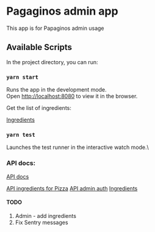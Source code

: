 # Pagaginos admin app

This app is for Papaginos admin usage

## Available Scripts

In the project directory, you can run:

### `yarn start`

Runs the app in the development mode.\
Open [http://localhost:8080](http://localhost:8080) to view it in the browser.

Get the list of ingredients:

[Ingredients](http://localhost:8080/v1/ingredients)

### `yarn test`

Launches the test runner in the interactive watch mode.\

### API docs:

[API docs ](https://papaginos-server.herokuapp.com/v1/api-docs/)

[API ingredients for Pizza](https://papaginos-server.herokuapp.com/v1/api-docs/)
[API admin auth](https://papaginos-server.herokuapp.com/v2/api-docs/)
[Ingredients](https://papaginos-server.herokuapp.com/ingredients)

#### TODO

1. Admin - add ingredients
2. Fix Sentry messages
